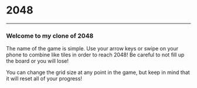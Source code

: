 # 2048
---

### Welcome to my clone of 2048

The name of the game is simple. Use your arrow keys or swipe on your phone to combine like tiles in order to reach 2048! Be careful to not fill up the board or you will lose!

You can change the grid size at any point in the game, but keep in mind that it will reset all of your progress!
